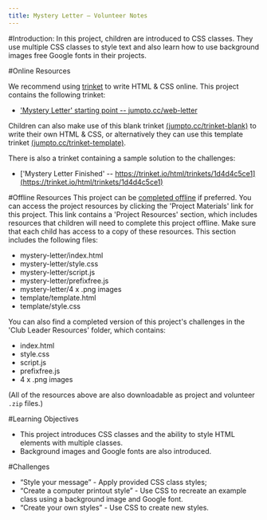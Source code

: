 ```yaml
---
title: Mystery Letter — Volunteer Notes
---
```


#Introduction:
In this project, children are introduced to CSS classes. They use multiple CSS classes to style text and also learn how to use background images free Google fonts in their projects. 


#Online Resources

We recommend using [trinket](https://trinket.io/) to write HTML & CSS online. This project contains the following trinket:

+ ['Mystery Letter' starting point  -- jumpto.cc/web-letter](jumpto.cc/web-letter)

Children can also make use of this blank trinket [(jumpto.cc/trinket-blank)](jumpto.cc/trinket-blank) to write their own HTML & CSS, or alternatively they can use this template trinket [(jumpto.cc/trinket-template)](jumpto.cc/trinket-template).

There is also a trinket containing a sample solution to the challenges:

+ ['Mystery Letter Finished' -- https://trinket.io/html/trinkets/1d4d4c5ce1](https://trinket.io/html/trinkets/1d4d4c5ce1)

#Offline Resources
This project can be [completed offline](https://www.codeclubprojects.org/en-GB/resources/webdev-working-offline/) if preferred. You can access the project resources by clicking the 'Project Materials' link for this project. This link contains a 'Project Resources' section, which includes resources that children will need to complete this project offline. Make sure that each child has access to a copy of these resources. This section includes the following files:

+ mystery-letter/index.html
+ mystery-letter/style.css
+ mystery-letter/script.js
+ mystery-letter/prefixfree.js
+ mystery-letter/4 x .png images
+ template/template.html
+ template/style.css

You can also find a completed version of this project's challenges in the 'Club Leader Resources' folder, which contains:

+ index.html
+ style.css
+ script.js
+ prefixfree.js
+ 4 x .png images

(All of the resources above are also downloadable as project and volunteer `.zip` files.)

#Learning Objectives
+ This project introduces CSS classes and the ability to style HTML elements with multiple classes.
+ Background images and Google fonts are also introduced. 

#Challenges
+ “Style your message” - Apply provided CSS class styles;
+ “Create a computer printout style” - Use CSS to recreate an example class using a background image and Google font. 
+ “Create your own styles” - Use CSS to create new styles.

